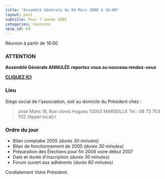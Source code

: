 ```yaml
---
title: "Assemblé Générale du 04 Mars 2006 à 16:00"
layout: post
subtitle: Pour l'année 2005
categories: reunions
spip_id: 64
---
```

<p class="chapo">
Réunion à partir de 16:00
</p>

### ATTENTION ###
**Assemblé Générale ANNULÉE**
**reportez vous au nouveau rendez-vous**

**[CLIQUEZ ICI](art72)**





### Lieu ###
Siège social de l'association, soit au domicile du Président chez :

> José Mans
> 18, Rue clovis Hugues
> 13003 MARSEILLE
> Tel : 08 73 703 702 (Appel local)<



### Ordre du jour ###

* Bilan comptabe 2005 *(durée 30 minutes)*
* Bilan de fonctionnement de 2005 *(durée 30 minutes)*
* Préparation des Élections pour fin 2006 voire début 2007
* Date et durée d'inscription *(durée 30 minutes)*
* Forum ouvert aux adhérents *(durée 60 minutes)*

Cordialement
Votre Président.